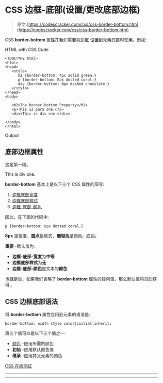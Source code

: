 # CSS 边框-底部(设置/更改底部边框)

> 原文:[https://codescracker.com/css/css-border-bottom.htm](https://codescracker.com/css/css-border-bottom.htm)

CSS **border-bottom** 属性在我们需要将[边框](/css/css-border.htm) 设置到元素底部时使用。例如:

HTML with CSS Code

```
<!DOCTYPE html>
<html>
<head>
   <style>
      h2 {border-bottom: 4px solid green;}
      p {border-bottom: 8px dotted coral;}
      div {border-bottom: 8px dashed chocolate;}
   </style>
</head>
<body>

   <h2>The border-bottom Property</h2>
   <p>This is para one.</p>
   <div>This is div one.</div>

</body>
</html>
```

Output

## 底部边框属性

这是第一段。

This is div one.

**border-bottom** 基本上是以下三个 CSS 属性的简写:

1.  [边框底部宽度](/css/css-border-bottom-width.htm)
2.  [边框底部样式](/css/css-border-bottom-style.htm)
3.  [边框-底部-颜色](/css/css-border-bottom-color.htm)

因此，在下面的代码中:

```
p {border-bottom: 8px dotted coral;}
```

**8px** 是宽度，**圆点**是款式，**珊瑚色**是颜色，底边。

**重要** -默认值为:

*   **边框-底部-宽度**为**中等**
*   **边框底部样式**为**无**
*   **边框-底部-颜色**是文本的**颜色**

也就是说，如果我们省略了 **border-bottom** 属性的任何值，那么默认值将自动获得 。

## CSS 边框底部语法

将 **border-bottom** 属性应用到元素的语法是:

```
border-bottom: width style color|initial|inherit;
```

第三个值可以是以下三个值之一:

*   [颜色](/css/css-color-names-codes-rgb-hexadecimal.htm) -应用所需的颜色
*   **初始** -应用默认颜色值
*   **继承** -应用其父元素的颜色

[CSS 在线测试](/exam/showtest.php?subid=5)

* * *

* * *